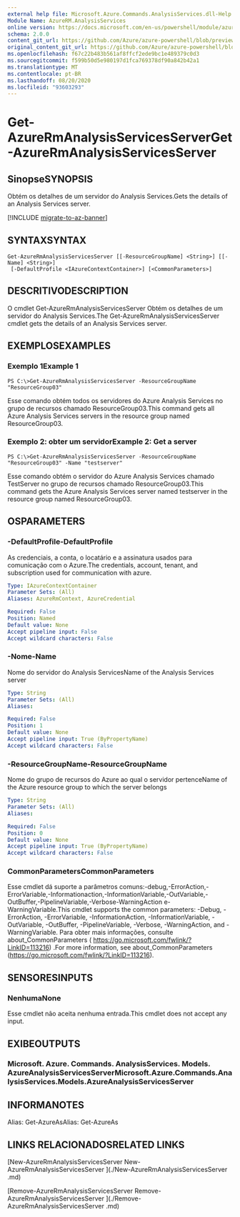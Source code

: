 ```yaml
---
external help file: Microsoft.Azure.Commands.AnalysisServices.dll-Help.xml
Module Name: AzureRM.AnalysisServices
online version: https://docs.microsoft.com/en-us/powershell/module/azurerm.analysisservices/get-azurermanalysisservicesserver
schema: 2.0.0
content_git_url: https://github.com/Azure/azure-powershell/blob/preview/src/ResourceManager/AnalysisServices/Commands.AnalysisServices/help/Get-AzureRmAnalysisServicesServer.md
original_content_git_url: https://github.com/Azure/azure-powershell/blob/preview/src/ResourceManager/AnalysisServices/Commands.AnalysisServices/help/Get-AzureRmAnalysisServicesServer.md
ms.openlocfilehash: f67c22b483b561af8ffcf2ede9bc1e489379c0d3
ms.sourcegitcommit: f599b50d5e980197d1fca769378df90a842b42a1
ms.translationtype: MT
ms.contentlocale: pt-BR
ms.lasthandoff: 08/20/2020
ms.locfileid: "93603293"
---
```

# <span data-ttu-id="ccd24-101">Get-AzureRmAnalysisServicesServer</span><span class="sxs-lookup"><span data-stu-id="ccd24-101">Get-AzureRmAnalysisServicesServer</span></span>

## <span data-ttu-id="ccd24-102">Sinopse</span><span class="sxs-lookup"><span data-stu-id="ccd24-102">SYNOPSIS</span></span>
<span data-ttu-id="ccd24-103">Obtém os detalhes de um servidor do Analysis Services.</span><span class="sxs-lookup"><span data-stu-id="ccd24-103">Gets the details of an Analysis Services server.</span></span>

[!INCLUDE [migrate-to-az-banner](../../includes/migrate-to-az-banner.md)]

## <span data-ttu-id="ccd24-104">SYNTAX</span><span class="sxs-lookup"><span data-stu-id="ccd24-104">SYNTAX</span></span>

```
Get-AzureRmAnalysisServicesServer [[-ResourceGroupName] <String>] [[-Name] <String>]
 [-DefaultProfile <IAzureContextContainer>] [<CommonParameters>]
```

## <span data-ttu-id="ccd24-105">DESCRITIVO</span><span class="sxs-lookup"><span data-stu-id="ccd24-105">DESCRIPTION</span></span>
<span data-ttu-id="ccd24-106">O cmdlet Get-AzureRmAnalysisServicesServer Obtém os detalhes de um servidor do Analysis Services.</span><span class="sxs-lookup"><span data-stu-id="ccd24-106">The Get-AzureRmAnalysisServicesServer cmdlet gets the details of an Analysis Services server.</span></span>

## <span data-ttu-id="ccd24-107">EXEMPLOS</span><span class="sxs-lookup"><span data-stu-id="ccd24-107">EXAMPLES</span></span>

### <span data-ttu-id="ccd24-108">Exemplo 1</span><span class="sxs-lookup"><span data-stu-id="ccd24-108">Example 1</span></span>
```
PS C:\>Get-AzureRmAnalysisServicesServer -ResourceGroupName "ResourceGroup03"
```

<span data-ttu-id="ccd24-109">Esse comando obtém todos os servidores do Azure Analysis Services no grupo de recursos chamado ResourceGroup03.</span><span class="sxs-lookup"><span data-stu-id="ccd24-109">This command gets all Azure Analysis Services servers in the resource group named ResourceGroup03.</span></span>

### <span data-ttu-id="ccd24-110">Exemplo 2: obter um servidor</span><span class="sxs-lookup"><span data-stu-id="ccd24-110">Example 2: Get a server</span></span>
```
PS C:\>Get-AzureRmAnalysisServicesServer -ResourceGroupName "ResourceGroup03" -Name "testserver"
```

<span data-ttu-id="ccd24-111">Esse comando obtém o servidor do Azure Analysis Services chamado TestServer no grupo de recursos chamado ResourceGroup03.</span><span class="sxs-lookup"><span data-stu-id="ccd24-111">This command gets the Azure Analysis Services server named testserver in the resource group named ResourceGroup03.</span></span>

## <span data-ttu-id="ccd24-112">OS</span><span class="sxs-lookup"><span data-stu-id="ccd24-112">PARAMETERS</span></span>

### <span data-ttu-id="ccd24-113">-DefaultProfile</span><span class="sxs-lookup"><span data-stu-id="ccd24-113">-DefaultProfile</span></span>
<span data-ttu-id="ccd24-114">As credenciais, a conta, o locatário e a assinatura usados para comunicação com o Azure.</span><span class="sxs-lookup"><span data-stu-id="ccd24-114">The credentials, account, tenant, and subscription used for communication with azure.</span></span>

```yaml
Type: IAzureContextContainer
Parameter Sets: (All)
Aliases: AzureRmContext, AzureCredential

Required: False
Position: Named
Default value: None
Accept pipeline input: False
Accept wildcard characters: False
```

### <span data-ttu-id="ccd24-115">-Nome</span><span class="sxs-lookup"><span data-stu-id="ccd24-115">-Name</span></span>
<span data-ttu-id="ccd24-116">Nome do servidor do Analysis Services</span><span class="sxs-lookup"><span data-stu-id="ccd24-116">Name of the Analysis Services server</span></span>

```yaml
Type: String
Parameter Sets: (All)
Aliases: 

Required: False
Position: 1
Default value: None
Accept pipeline input: True (ByPropertyName)
Accept wildcard characters: False
```

### <span data-ttu-id="ccd24-117">-ResourceGroupName</span><span class="sxs-lookup"><span data-stu-id="ccd24-117">-ResourceGroupName</span></span>
<span data-ttu-id="ccd24-118">Nome do grupo de recursos do Azure ao qual o servidor pertence</span><span class="sxs-lookup"><span data-stu-id="ccd24-118">Name of the Azure resource group to which the server belongs</span></span>

```yaml
Type: String
Parameter Sets: (All)
Aliases: 

Required: False
Position: 0
Default value: None
Accept pipeline input: True (ByPropertyName)
Accept wildcard characters: False
```

### <span data-ttu-id="ccd24-119">CommonParameters</span><span class="sxs-lookup"><span data-stu-id="ccd24-119">CommonParameters</span></span>
<span data-ttu-id="ccd24-120">Esse cmdlet dá suporte a parâmetros comuns:-debug,-ErrorAction,-ErrorVariable,-Informationaction,-InformationVariable,-OutVariable,-OutBuffer,-PipelineVariable,-Verbose-WarningAction e-WarningVariable.</span><span class="sxs-lookup"><span data-stu-id="ccd24-120">This cmdlet supports the common parameters: -Debug, -ErrorAction, -ErrorVariable, -InformationAction, -InformationVariable, -OutVariable, -OutBuffer, -PipelineVariable, -Verbose, -WarningAction, and -WarningVariable.</span></span> <span data-ttu-id="ccd24-121">Para obter mais informações, consulte about_CommonParameters ( https://go.microsoft.com/fwlink/?LinkID=113216) .</span><span class="sxs-lookup"><span data-stu-id="ccd24-121">For more information, see about_CommonParameters (https://go.microsoft.com/fwlink/?LinkID=113216).</span></span>

## <span data-ttu-id="ccd24-122">SENSORES</span><span class="sxs-lookup"><span data-stu-id="ccd24-122">INPUTS</span></span>

### <span data-ttu-id="ccd24-123">Nenhuma</span><span class="sxs-lookup"><span data-stu-id="ccd24-123">None</span></span>
<span data-ttu-id="ccd24-124">Esse cmdlet não aceita nenhuma entrada.</span><span class="sxs-lookup"><span data-stu-id="ccd24-124">This cmdlet does not accept any input.</span></span>

## <span data-ttu-id="ccd24-125">EXIBE</span><span class="sxs-lookup"><span data-stu-id="ccd24-125">OUTPUTS</span></span>

### <span data-ttu-id="ccd24-126">Microsoft. Azure. Commands. AnalysisServices. Models. AzureAnalysisServicesServer</span><span class="sxs-lookup"><span data-stu-id="ccd24-126">Microsoft.Azure.Commands.AnalysisServices.Models.AzureAnalysisServicesServer</span></span>

## <span data-ttu-id="ccd24-127">INFORMA</span><span class="sxs-lookup"><span data-stu-id="ccd24-127">NOTES</span></span>
<span data-ttu-id="ccd24-128">Alias: Get-AzureAs</span><span class="sxs-lookup"><span data-stu-id="ccd24-128">Alias: Get-AzureAs</span></span>

## <span data-ttu-id="ccd24-129">LINKS RELACIONADOS</span><span class="sxs-lookup"><span data-stu-id="ccd24-129">RELATED LINKS</span></span>

[<span data-ttu-id="ccd24-130">New-AzureRmAnalysisServicesServer </span><span class="sxs-lookup"><span data-stu-id="ccd24-130">New-AzureRmAnalysisServicesServer </span></span>](./New-AzureRmAnalysisServicesServer .md)

[<span data-ttu-id="ccd24-131">Remove-AzureRmAnalysisServicesServer </span><span class="sxs-lookup"><span data-stu-id="ccd24-131">Remove-AzureRmAnalysisServicesServer </span></span>](./Remove-AzureRmAnalysisServicesServer .md)
